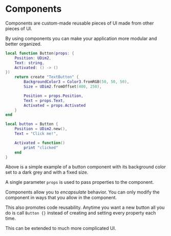 # Components

Components are custom-made reusable pieces of UI made from other pieces of UI.

By using components you can make your application more modular and better
organized.

```lua
local function Button(props: {
    Position: UDim2,
    Text: string,
    Activated: () -> ()
})
    return create "TextButton" {
        BackgroundColor3 = Color3.fromRGB(50, 50, 50),
        Size = UDim2.fromOffset(400, 250),

        Position = props.Position,
        Text = props.Text,
        Activated = props.Activated
    }
end

local button = Button {
    Position = UDim2.new(),
    Text = "Click me!",

    Activated = function()
        print "clicked"
    end
}
```

Above is a simple example of a button component with its background color set to
a dark grey and with a fixed size.

A single parameter `props` is used to pass properties to the component.

Components allow you to *encapsulate* behavior. You can only modify the
component in ways that you allow in the component.

This also promotes code reusability. Anytime you want a new button all you do
is call `Button {}` instead of creating and setting every property each time.

This can be extended to much more complicated UI.
